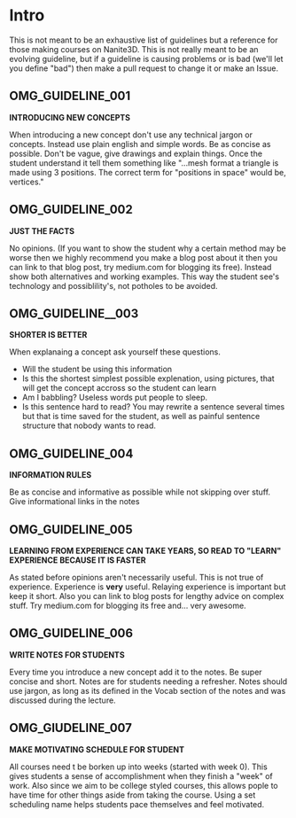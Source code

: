 # Intro
This is not meant to be an exhaustive list of guidelines but a reference for those making courses on Nanite3D. This is not really meant to be an evolving guideline, but if a guideline is causing problems or is bad (we'll let you define "bad") then make a pull request to change it or make an Issue.


## OMG_GUIDELINE_001
**INTRODUCING NEW CONCEPTS**

When introducing a new concept don't use any technical jargon or concepts. Instead use plain english and simple words. Be as concise as possible. Don't be vague, give drawings and explain things. Once the student understand it tell them something like
"...mesh format a triangle is made using 3 positions. The correct term for "positions in space" would be, vertices."


## OMG_GUIDELINE_002
**JUST THE FACTS**

No opinions. (If you want to show the student why a certain method may be worse then we highly recommend you make a blog post about it then you can link to that blog post, try medium.com for blogging its free). Instead show both alternatives and working examples. This way the student see's technology and possiblility's, not potholes to be avoided.


## OMG_GUIDELINE__003
**SHORTER IS BETTER**

When explanaing a concept ask yourself these questions.
 - Will the student be using this information
 - Is this the shortest simplest possible explenation, using pictures, that will get the concept accross so the student can learn
 - Am I babbling? Useless words put people to sleep.
 - Is this sentence hard to read?
 You may rewrite a sentence several times but that is time saved for the student, as well as painful sentence structure that nobody wants to read.


## OMG_GUIDELINE_004
**INFORMATION RULES**

Be as concise and informative as possible while not skipping over stuff. Give informational links in the notes


## OMG_GUIDELINE_005
**LEARNING FROM EXPERIENCE CAN TAKE YEARS, SO READ TO "LEARN" EXPERIENCE BECAUSE IT IS FASTER**

As stated before opinions aren't necessarily useful. This is not true of experience. Experience is **very** useful. Relaying experience is important but keep it short. Also you can link to blog posts for lengthy advice on complex stuff. Try medium.com for blogging its free and... very awesome.


## OMG_GUIDELINE_006
**WRITE NOTES FOR STUDENTS**

Every time you introduce a new concept add it to the notes. Be super concise and short. Notes are for students needing a refresher. Notes should use jargon, as long as its defined in the Vocab section of the notes and was discussed during the lecture.

## OMG_GIUDELINE_007
**MAKE MOTIVATING SCHEDULE FOR STUDENT**

All courses need t be borken up into weeks (started with week 0). This gives students a sense of accomplishment when they finish a "week" of work. Also since we aim to be college styled courses, this allows pople to have time for other things aside from taking the course. Using a set scheduling name helps students pace themselves and feel motivated.
